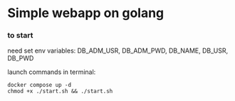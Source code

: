 # Simple webapp on golang

### to start
need set env variables:
DB_ADM_USR, DB_ADM_PWD, DB_NAME, DB_USR, DB_PWD

launch commands in terminal:
``` console
docker compose up -d
chmod +x ./start.sh && ./start.sh
```
